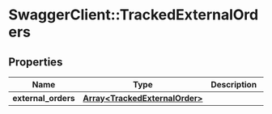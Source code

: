 # SwaggerClient::TrackedExternalOrders

## Properties
Name | Type | Description | Notes
------------ | ------------- | ------------- | -------------
**external_orders** | [**Array&lt;TrackedExternalOrder&gt;**](TrackedExternalOrder.md) |  | 


